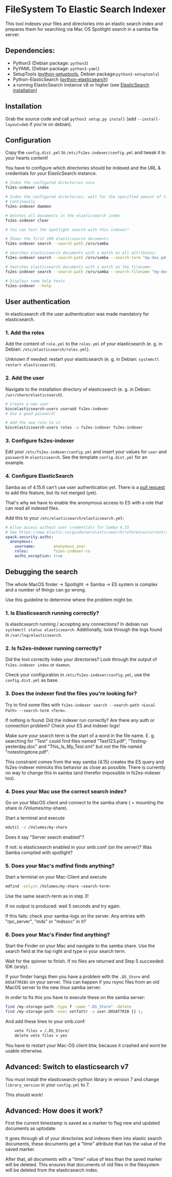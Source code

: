 # FileSystem To Elastic Search Indexer

This tool indexes your files and directories into an elastic search index and prepares them for searching 
via Mac OS Spotlight search in a samba file server.

## Dependencies:
- Python3 (Debian package: `python3`)
- PyYAML (Debian package: `python3-yaml`)
- SetupTools ([python-setuptools](https://pypi.org/project/setuptools/), Debian package:`python3-setuptools`)
- Python-ElasticSearch ([python-elasticsearch](https://elasticsearch-py.readthedocs.io/en/v7.17.0/))
- a running ElasticSearch instance v8 or higher (see [ElasticSearch installation](https://www.elastic.co/guide/en/elasticsearch/reference/current/install-elasticsearch.html#install-elasticsearch))

## Installation

Grab the source code and call `python3 setup.py install` (add `--install-layout=deb` if you're on debian).

## Configuration

Copy the `config.dist.yml` to `/etc/fs2es-indexer/config.yml` and tweak it to your hearts content!

You have to configure which directories should be indexed and the URL & credentials for your ElasticSearch instance.

```bash
# Index the configured directories once
fs2es-indexer index

# Index the configured directories, wait for the specified amount of time and index again
# Continously 
fs2es-indexer daemon

# Deletes all documents in the elasticsearch index
fs2es-indexer clear

# You can test the Spotlight search with this indexer!

# Shows the first 100 elasticsearch documents
fs2es-indexer search --search-path /srv/samba

# Searches elasticsearch documents with a match on all attributes:
fs2es-indexer search --search-path /srv/samba --search-term "my-doc.pdf"

# Searches elasticsearch documents with a match on the filename:
fs2es-indexer search --search-path /srv/samba --search-filename "my-doc.pdf"

# Displays some help texts
fs2es-indexer --help
```

## User authentication

In elasticsearch v8 the user authentication was made mandatory for elasticsearch.

### 1. Add the roles

Add the content of `role.yml` to the `roles.yml` of your elasticsearch (e. g. in Debian: `/etc/elasticsearch/roles.yml`).

Unknown if needed: restart your elasticsearch (e. g. in Debian: `systemctl restart elasticsearch`).

### 2. Add the user

Navigate to the installation directory of elasticsearch (e. g. in Debian: `/usr/share/elasticsearch`).

```bash
# Create a new user
bin/elasticsearch-users useradd fs2es-indexer
# Use a good password!

# Add the new role to it
bin/elasticsearch-users roles -a fs2es-indexer fs2es-indexer
```

### 3. Configure fs2es-indexer

Edit your `/etc/fs2es-indexer/config.yml` and insert your values for `user` and `password` in `elasticsearch`. 
See the template `config.dist.yml` for an example.

### 4. Configure ElasticSearch

Samba as of 4.15.6 can't use user authentication yet. 
There is a [pull request](https://gitlab.com/samba-team/samba/-/merge_requests/1847) to add this feature, but its not merged (yet).

That's why we have to enable the anonymous access to ES with a role that can read all indexed files.

Add this to your `/etc/elasticsearch/elasticsearch.yml`:
```yaml
# Allow access without user credentials for Samba 4.15
# See https://www.elastic.co/guide/en/elasticsearch/reference/current/anonymous-access.html
xpack.security.authc:
  anonymous:
    username:        anonymous_user
    roles:           fs2es-indexer-ro
    authz_exception: true
```

## Debugging the search

The whole MacOS finder -> Spotlight -> Samba -> ES system is complex and a number of things can go wrong.

Use this guideline to determine where the problem might be.

### 1. Is Elasticsearch running correctly?

Is elasticsearch running / accepting any connections? In debian run `systemctl status elasticsearch`.
Additionally, look through the logs found in `/var/log/elasticsearch`.

### 2. Is fs2es-indexer running correctly?

Did the tool correctly index your directories? Look through the output of `fs2es-indexer index` or `daemon`. 

Check your configuration in `/etc/fs2es-indexer/config.yml`, use the `config.dist.yml` as base.

### 3. Does the indexer find the files you're looking for?

Try to find some files with `fs2es-indexer search --search-path <Local Path> --search-term <Term>`.

If nothing is found: Did the indexer run correctly? Are there any auth or connection problem? 
Check your ES and indexer logs!

Make sure your search term is the start of a word in the file name. E. g. searching for "Test" could find files
named "Test123.pdf", "Testing-yesterday.doc" and "This_Is_My_Test.xml" but *not* the file named "notestingdone.pdf".

This constraint comes from the way samba (4.15) creates the ES query and fs2es-indexer mimicks this behavior as close 
as possible. There is currently no way to change this in samba (and therefor impossible in fs2es-indexer too).

### 4. Does your Mac use the correct search index?

Go on your MacOS client and connect to the samba share ( = mounting the share in /Volumes/my-share).

Start a terminal and execute

```bash
mdutil -s /Volumes/my-share
```

Does it say "Server search enabled"? 

If not: is elasticsearch enabled in your smb.conf (on the server)? Was Samba compiled with spotlight?

### 5. Does your Mac's mdfind finds anything?

Start a terminal on your Mac-Client and execute
```bash
mdfind -onlyin /Volumes/my-share <search-term>
```

Use the same search-term as in step 3!

If no output is produced: wait 5 seconds and try again.

If this fails: check your samba-logs on the server. Any entries with "rpc_server", "mds" or "mdssvc" in it?

### 6. Does your Mac's Finder find anything?

Start the Finder on your Mac and navigate to the samba share. Use the search field at the top right and type in your 
search term.

Wait for the spinner to finish. If no files are returned and Step 5 succeeded: IDK (srsly).

If your finder hangs then you have a problem with the `.DS_Store` and `DOSATTRIBS` on your server. This can happen 
if you rsync files from an old MacOS server to the new linux samba server.

In order to fix this you have to execute these on the samba server:
```bash
find /my-storage-path -type f -name ".DS_Store" -delete
find /my-storage-path -exec setfattr -x user.DOSATTRIB {} \;
```

And add these lines to your smb.conf:
```bash
    veto files = /.DS_Store/
    delete veto files = yes
```

You have to restart your Mac-OS client btw, because it crashed and wont be usable otherwise.

## Advanced: Switch to elasticsearch v7

You must install the elasticsearch-python library in version 7 and change `library_version` in your `config.yml` to 7.

This should work!

## Advanced: How does it work?

First the current timestamp is saved as a marker to flag new and updated documents as uptodate.

It goes through all of your directories and indexes them into elastic search documents, these documents get a "time" 
attribute that has the value of the saved marker.

After that, all documents with a "time" value of less than the saved marker will be deleted. 
This ensures that documents of old files in the filesystem will be deleted from the elasticsearch index.
